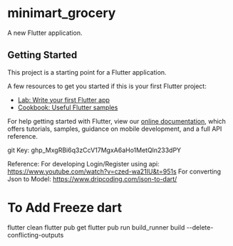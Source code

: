 # minimart_grocery

A new Flutter application.

## Getting Started

This project is a starting point for a Flutter application.

A few resources to get you started if this is your first Flutter project:

- [Lab: Write your first Flutter app](https://flutter.dev/docs/get-started/codelab)
- [Cookbook: Useful Flutter samples](https://flutter.dev/docs/cookbook)

For help getting started with Flutter, view our
[online documentation](https://flutter.dev/docs), which offers tutorials,
samples, guidance on mobile development, and a full API reference.

git Key: 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

Reference:
For developing Login/Register using api: https://www.youtube.com/watch?v=czed-wa21IU&t=951s
For converting Json to Model: https://www.dripcoding.com/json-to-dart/


# To Add Freeze dart
flutter clean
flutter pub get
flutter pub run build_runner build --delete-conflicting-outputs
